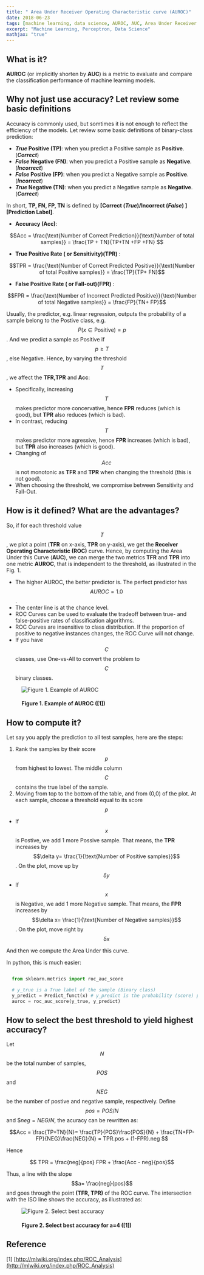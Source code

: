 ```yaml
---
title: " Area Under Receiver Operating Characteristic curve (AUROC)"
date: 2018-06-23
tags: [machine learning, data science, AUROC, AUC, Area Under Receiver Operating Characteristic curve ]
excerpt: "Machine Learning, Perceptron, Data Science"
mathjax: "true"
---
```


## What is it?
**AUROC** (or implicitly shorten by **AUC**) is a metric to evaluate and compare the classification performance of machine learning models.
## Why not just use accuracy? Let review some basic definitions
 Accuracy is commonly used, but somtimes it is not enough to reflect the efficiency of the models. Let review some basic definitions of binary-class prediction:
- **_True_ Positive (TP)**: when you predict a Positive sample as **Positive**. (**_Correct_**)
- **_False_ Negative (FN)**: when you predict a Positive sample as **Negative**. (**_Incorrect_**)
- **_False_ Positive (FP)**: when you predict a Negative sample as **Positive**. (**_Incorrect_**)
- **_True_ Negative (TN)**:  when you predict a Negative sample as **Negative**. (**_Correct_**)

In short, **TP, FN, FP, TN** is defined by **\[Correct (_True_)/Incorrect (_False_) \]\[Prediction Label\]**.

- **Accuracy (Acc)**:

 $$Acc = \frac{\text{Number of Correct Prediction}}{\text{Number of total samples}} = \frac{TP + TN}{TP+TN +FP +FN} $$

- **True Positive Rate ( or Sensitivity)(TPR)** :

 $$TPR = \frac{\text{Number of Correct Predicted Positive}}{\text{Number of total Positive samples}} = \frac{TP}{TP+ FN}$$

- **False Positive Rate ( or Fall-out)(FPR)** :

 $$FPR = \frac{\text{Number of Incorrect Predicted Positive}}{\text{Number of total Negative samples}} = \frac{FP}{TN+ FP}$$

Usually, the predictor, e.g. linear regression, outputs the probability of a sample belong to the Postive class, e.g. $$P(x \in \text{Positive}) = p$$. And we predict a sample as Positive if $$p \geq T$$, else Negative. Hence, by varying the threshold $$T$$, we affect the **TFR,TPR** and **Acc**:
- Specifically, increasing $$T$$ makes predictor more concervative, hence **FPR** reduces (which is good), but **TPR** also reduces (which is bad).
- In contrast, reducing $$T$$ makes predictor more agressive, hence **FPR** increases (which is bad), but **TPR** also increases (which is good).
- Changing of $$Acc$$ is not monotonic as **TFR** and **TPR** when changing the threshold (this is not good).
- When choosing the threshold, we compromise between Sensitivity and Fall-Out.

## How is it defined? What are the advantages?
So, if for each threshold value $$T$$, we plot a point (**TFR** on x-axis, **TPR** on y-axis), we get the **Receiver Operating Characteristic (ROC)** curve. Hence, by computing the Area Under this Curve (**AUC**), we can merge the two metrics **TFR** and **TPR** into one metric **AUROC**, that is independent to the threshold, as illustrated in the Fig. 1.
- The higher AUROC, the better predictor is. The perfect predictor has $$AUROC =1.0$$.
- The center line is at the chance level.
- ROC Curves can be used to evaluate the tradeoff between true- and false-positive rates of classification algorithms.
- ROC Curves are insensitive to class distribution. If the proportion of positive to negative instances changes, the ROC Curve will not change.
- If you have $$C$$ classes, use One-vs-All to convert the problem to $$C$$ binary classes.
<!-- ![AUROC]({{ site.url }}{{ site.baseurl }}/images/AUROC/AUROC.gif )
*Figure 1. Example of AUROC*
[Photo Credit](https://stats.stackexchange.com/questions/105501/understanding-roc-curve) -->

<figure>
  <img src="{{ site.url }}{{ site.baseurl }}/images/AUROC/AUROC.gif " alt="Figure 1. Example of AUROC"/>
  <figcaption> <h4> Figure 1. Example of AUROC ([1]) </h4></figcaption>
</figure>

## How to compute it?
Let say you apply the prediction to all test samples, here are the steps:
1. Rank the samples by their score $$p$$ from highest to lowest. The middle column $$C$$ contains the true label of the sample.
2. Moving from top to the bottom of the table, and from (0,0) of the plot. At each sample, choose a threshold equal to its score $$p$$
  - If $$x$$ is Postive, we add 1 more Possive sample. That means, the **TPR** increases by $$\delta y= \frac{1}{\text{Number of Positive samples}}$$. On the plot, move up by $$\delta y$$
  - If $$x$$ is Negative, we add 1 more Negative sample. That means, the **FPR** increases by $$\delta x= \frac{1}{\text{Number of Negative samples}}$$. On the plot, move right by $$\delta x$$

And then we compute the Area Under this curve.

In python, this is much easier:

```python

  from sklearn.metrics import roc_auc_score

  # y_true is a True label of the sample (Binary class)
  y_predict = Predict_funct(x) # y_predict is the probability (score) predicted
  auroc = roc_auc_score(y_true, y_predict)
```
## How to select the best threshold to yield highest accuracy?
Let $$N$$ be the total number of samples, $$POS$$ and $$NEG$$ be the number of postive and negative sample, respectively. Define $$pos= POS/N$$ and $$neg = NEG/N$, the acuracy can be rewritten as:

$$Acc = \frac{TP+TN}{N}= \frac{TP}{POS}\frac{POS}{N} + \frac{TN+FP-FP}{NEG}\frac{NEG}{N} = TPR.pos + (1-FPR).neg $$

Hence

$$ TPR = \frac{neg}{pos} FPR + \frac{Acc - neg}{pos}$$

Thus, a line with the slope $$a= \frac{neg}{pos}$$ and goes through the point **(TFR, TPR)** of the ROC curve. The intersection with the ISO line shows the accuracy, as illustrated as:

<figure>
  <img src="{{ site.url }}{{ site.baseurl }}/images/AUROC/roc-best-acc.png " alt="Figure 2. Select best accuracy"/>
  <figcaption>  <h4> Figure 2. Select best accuracy for a=4 ([1]) </h4> </figcaption>
</figure>

## Reference
[1] [http://mlwiki.org/index.php/ROC_Analysis](http://mlwiki.org/index.php/ROC_Analysis)
